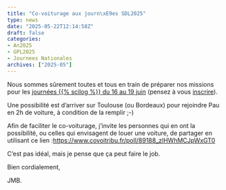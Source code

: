 ```yaml
---
title: "Co-voiturage aux journ\xE9es SDL2025"
type: news
date: "2025-05-22T12:14:58Z"
draft: false
categories:
- An2025
- GPL2025
- Journees Nationales
archives: ["2025-05"]
---
```


Nous sommes sûrement toutes et tous en train de préparer nos missions pour les [journées {{% scilog %}} du 16 au 19 juin](https://gdrgpl2025.sciencesconf.org/) (pensez à vous [inscrire](https://gdrgpl2025.sciencesconf.org/page/informations_inscription)).

Une possibilité est d’arriver sur Toulouse (ou Bordeaux) pour rejoindre Pau en 2h de voiture, à condition de la remplir ;-)

Afin de faciliter le co-voiturage, j’invite les personnes qui en ont la possibilité, ou celles qui envisagent de louer une voiture, de partager en utilisant ce lien :<https://www.covoitribu.fr/poll/89188_zlHWhMCJpWxGT0>

C’est pas idéal, mais je pense que ça peut faire le job.

Bien cordialement,

JMB.

